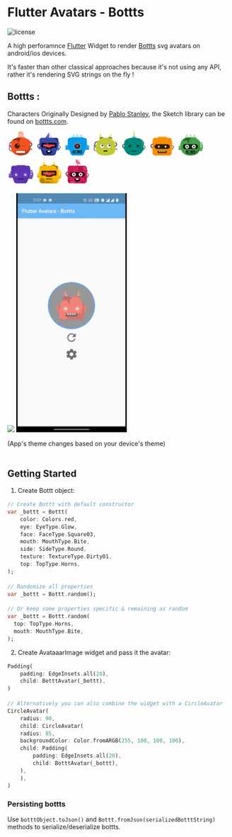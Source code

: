 # Flutter Avatars - Bottts
![license](https://img.shields.io/npm/l/@dicebear/avatars-bottts-sprites.svg?style=flat-square)

A high perforamnce [Flutter](https://flutter.dev/) Widget to render [Bottts](https://bottts.com/) svg avatars on android/ios devices.

It's faster than other classical approaches because it's not using any API, rather it's rendering SVG strings on the fly !

## Bottts :
Characters Originally Designed by [Pablo Stanley](https://twitter.com/pablostanley), the Sketch library can be found on
[bottts.com](https://bottts.com/).

<p>
    <img src="example/images/1.svg" width="60" />
    <img src="example/images/2.svg" width="60" />
    <img src="example/images/3.svg" width="60" />
    <img src="example/images/4.svg" width="60" />
    <img src="example/images/5.svg" width="60" />
    <img src="example/images/6.svg" width="60" />
    <img src="example/images/7.svg" width="60" />
    <img src="example/images/8.svg" width="60" />
    <img src="example/images/9.svg" width="60" />
    <img src="example/images/10.svg" width="60" />
</p>

<p>
    <img src="example/imagaes/dark-theme.gif" width="250" />
    <img src="example/images/light-theme.gif" width="250" />    
</p>
(App's theme changes based on your device's theme)

<br/>
<br/>

## Getting Started

1. Create Bottt object:
```Dart
// Create Bottt with default constructor
var _bottt = Bottt(
    color: Colors.red,
    eye: EyeType.Glow,
    face: FaceType.Square03,
    mouth: MouthType.Bite,
    side: SideType.Round,
    texture: TextureType.Dirty01,
    top: TopType.Horns,
);

// Randomize all properties
var _bottt = Bottt.random();

// Or keep some properties specific & remaining as random
var _bottt = Bottt.random(
  top: TopType.Horns,
  mouth: MouthType.Bite,
);
```

2. Create AvataaarImage widget and pass it the avatar:

```Dart
Padding(
    padding: EdgeInsets.all(20),
    child: BotttAvatar(_bottt),
)

// Alternatively you can also combine the widget with a CircleAvatar
CircleAvatar(
    radius: 90,
    child: CircleAvatar(
    radius: 85,
    backgroundColor: Color.fromARGB(255, 100, 100, 100),
    child: Padding(
        padding: EdgeInsets.all(20),
        child: BotttAvatar(_bottt),
    ),
    ),
)
```

### Persisting bottts

Use `botttObject.toJson()` and `Bottt.fromJson(serializedBotttString)` methods to serialize/deserialize bottts.
